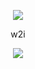 <p align="center">
<img src="https://file.garden/Zlc_rlwZaj3gLlZ-/Untitled107_20241108210041.png">
</p>


<p align="center">
w2i
</p>


<p align="center">
<img src="https://komarev.com/ghpvc/?username=fuyushirono&label=stalkers&color=red&style=plastic"
</p>
